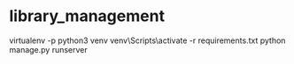 # library_management

virtualenv -p python3 venv
venv\Scripts\activate
-r requirements.txt
python manage.py runserver

